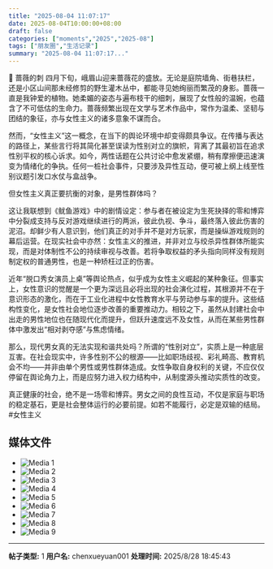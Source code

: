 ```yaml
---
title: "2025-08-04 11:07:17"
date: 2025-08-04T10:00:00+08:00
draft: false
categories: ["moments","2025","2025-08"]
tags: ["朋友圈","生活记录"]
summary: "2025-08-04 11:07:17..."
---
```


🩷 蔷薇的刺
​
​四月下旬，峨眉山迎来蔷薇花的盛放。无论是庭院墙角、街巷扶栏，还是小区山间那未经修剪的野生灌木丛中，都能寻见她绚丽而繁茂的身影。蔷薇一直是我钟爱的植物。她柔媚的姿态与遍布枝干的细刺，展现了女性般的温婉，也蕴含了不可低估的生命力。蔷薇频繁出现在文学与艺术作品中，常作为温柔、坚韧与团结的象征，亦与女性主义的诸多意象不谋而合。

然而，“女性主义”这一概念，在当下的舆论环境中却变得颇具争议。在传播与表达的路径上，某些言行将其简化甚至误读为性别对立的旗帜，背离了其最初旨在追求性别平权的核心诉求。如今，两性话题在公共讨论中愈发紧绷，稍有摩擦便迅速演变为情绪化的争执。任何一桩社会事件，只要涉及异性互动，便可被上纲上线至性别议题引发口水仗与盒战争。

但女性主义真正要抗衡的对象，是男性群体吗？

这让我联想到《鱿鱼游戏》中的剧情设定：参与者在被设定为生死抉择的零和博弈中分裂成支持与反对游戏继续进行的两派，彼此仇视、争斗，最终落入彼此伤害的泥沼。却鲜少有人意识到，他们真正的对手并不是对方玩家，而是操纵游戏规则的幕后运营。在现实社会中亦然：女性主义的推进，并非对立与绞杀异性群体所能实现，而是对体制性不公的持续审视与改善。若将争取权益的矛头指向同样没有规则制定权的普通男性，也是一种矫枉过正的伤害。

近年“脱口秀女演员上桌”等舆论热点，似乎成为女性主义崛起的某种象征。但事实上，女性意识的觉醒是一个更为深远且必将出现的社会演化过程，其根源并不在于意识形态的激化，而在于工业化进程中女性教育水平与劳动参与率的提升。这些结构性变化，是女性社会地位逐步改善的重要推动力。相较之下，虽然从封建社会中出走的男性地位也在随现代化而提升，但跃升速度远不及女性，从而在某些男性群体中激发出“相对剥夺感”与焦虑情绪。

那么，现代男女真的无法实现和谐共处吗？所谓的“性别对立”，实质上是一种底层互害。在社会现实中，许多性别不公的根源——比如职场歧视、彩礼畸高、教育机会不均——并非由单个男性或男性群体造成。女性争取自身权利的关键，不应仅仅停留在舆论角力上，而是应努力进入权力结构中，从制度源头推动实质性的改变。

真正健康的社会，绝不是一场零和博弈。男女之间的良性互动，不仅是家庭与职场的稳定基石，更是社会整体运行的必要前提。如若不能履行，必定是双输的结局。
​
​#女性主义

## 媒体文件

- ![Media 1](/Moments/photos/2025-08-04/202508041107170.jpg)
- ![Media 2](/Moments/photos/2025-08-04/202508041107171.jpg)
- ![Media 3](/Moments/photos/2025-08-04/202508041107172.jpg)
- ![Media 4](/Moments/photos/2025-08-04/202508041107173.jpg)
- ![Media 5](/Moments/photos/2025-08-04/202508041107174.jpg)
- ![Media 6](/Moments/photos/2025-08-04/202508041107175.jpg)
- ![Media 7](/Moments/photos/2025-08-04/202508041107176.jpg)
- ![Media 8](/Moments/photos/2025-08-04/202508041107177.jpg)
- ![Media 9](/Moments/photos/2025-08-04/202508041107178.jpg)

---

**帖子类型:** 1
**用户名:** chenxueyuan001
**处理时间:** 2025/8/28 18:45:43